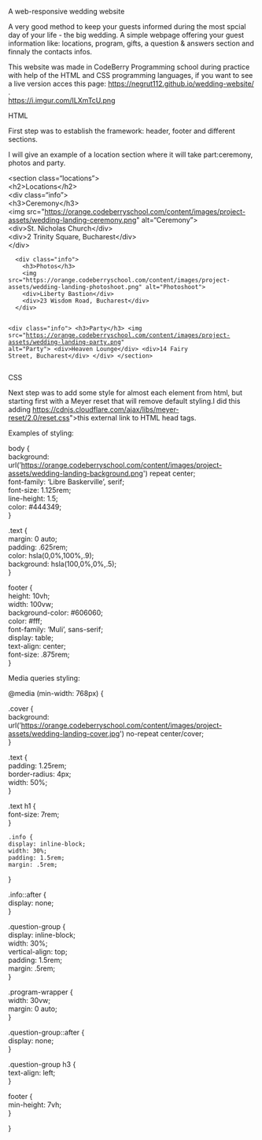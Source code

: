 <p>A web-responsive wedding website</p>
<p>A very good method to keep your guests informed during the most spcial day of your life - the big wedding. A simple webpage offering your guest information like: locations, program, gifts, a question &amp; answers section and finnaly the contacts infos.</p>
<p>This website was made in CodeBerry Programming  school during practice with help of the HTML and CSS programming languages, if you want to see a live version acces this page: <a href="https://negrut112.github.io/wedding-website/">https://negrut112.github.io/wedding-website/</a> .<br>
<a href="https://i.imgur.com/ILXmTcU.png">https://i.imgur.com/ILXmTcU.png</a></p>
<p>HTML</p>
<p>First step was to establish the framework: header, footer and different sections.</p>
<p>I will give an example of a location section where it will take part:ceremony, photos and party.</p>
<p>&lt;section class=“locations”&gt;<br>
&lt;h2&gt;Locations&lt;/h2&gt;<br>
&lt;div class=“info”&gt;<br>
&lt;h3&gt;Ceremony&lt;/h3&gt;<br>
&lt;img src=&quot;<a href="https://orange.codeberryschool.com/content/images/project-assets/wedding-landing-ceremony.png">https://orange.codeberryschool.com/content/images/project-assets/wedding-landing-ceremony.png</a>&quot; alt=“Ceremony”&gt;<br>
&lt;div&gt;St. Nicholas Church&lt;/div&gt;<br>
&lt;div&gt;2 Trinity Square, Bucharest&lt;/div&gt;<br>
&lt;/div&gt;</p>
<pre><code>  &lt;div class=&quot;info&quot;&gt;
    &lt;h3&gt;Photos&lt;/h3&gt;
    &lt;img src=&quot;https://orange.codeberryschool.com/content/images/project-assets/wedding-landing-photoshoot.png&quot; alt=&quot;Photoshoot&quot;&gt;
    &lt;div&gt;Liberty Bastion&lt;/div&gt;
    &lt;div&gt;23 Wisdom Road, Bucharest&lt;/div&gt;
  &lt;/div&gt;
  
  &lt;div class=&quot;info&quot;&gt;
    &lt;h3&gt;Party&lt;/h3&gt;
    &lt;img src=&quot;https://orange.codeberryschool.com/content/images/project-assets/wedding-landing-party.png&quot; alt=&quot;Party&quot;&gt;
    &lt;div&gt;Heaven Lounge&lt;/div&gt;
    &lt;div&gt;14 Fairy Street, Bucharest&lt;/div&gt;
  &lt;/div&gt;
&lt;/section&gt;
</code></pre>
<p>CSS</p>
<p>Next step was to add some style for almost each element from html, but starting first with a Meyer reset that will remove default styling.I did this adding <a href="https://cdnjs.cloudflare.com/ajax/libs/meyer-reset/2.0/reset.css">https://cdnjs.cloudflare.com/ajax/libs/meyer-reset/2.0/reset.css</a>&quot;&gt;this external link to HTML head tags.</p>
<p>Examples of styling:</p>
<p>body {<br>
background: url(’<a href="https://orange.codeberryschool.com/content/images/project-assets/wedding-landing-background.png">https://orange.codeberryschool.com/content/images/project-assets/wedding-landing-background.png</a>') repeat center;<br>
font-family: ‘Libre Baskerville’, serif;<br>
font-size: 1.125rem;<br>
line-height: 1.5;<br>
color: #444349;<br>
}</p>
<p>.text {<br>
margin: 0 auto;<br>
padding: .625rem;<br>
color: hsla(0,0%,100%,.9);<br>
background: hsla(100,0%,0%,.5);<br>
}</p>
<p>footer {<br>
height: 10vh;<br>
width: 100vw;<br>
background-color: #606060;<br>
color: #fff;<br>
font-family: ‘Muli’, sans-serif;<br>
display: table;<br>
text-align: center;<br>
font-size: .875rem;<br>
}</p>
<p>Media queries styling:</p>
<p>@media (min-width: 768px) {</p>
<p>.cover {<br>
background: url(’<a href="https://orange.codeberryschool.com/content/images/project-assets/wedding-landing-cover.jpg">https://orange.codeberryschool.com/content/images/project-assets/wedding-landing-cover.jpg</a>') no-repeat center/cover;<br>
}</p>
<p>.text {<br>
padding: 1.25rem;<br>
border-radius: 4px;<br>
width: 50%;<br>
}</p>
<p>.text h1 {<br>
font-size: 7rem;<br>
}</p>
<pre><code>.info {
display: inline-block;
width: 30%;
padding: 1.5rem;
margin: .5rem;
</code></pre>
<p>}</p>
<p>.info::after {<br>
display: none;<br>
}</p>
<p>.question-group {<br>
display: inline-block;<br>
width: 30%;<br>
vertical-align: top;<br>
padding: 1.5rem;<br>
margin: .5rem;<br>
}</p>
<p>.program-wrapper {<br>
width: 30vw;<br>
margin: 0 auto;<br>
}</p>
<p>.question-group::after {<br>
display: none;<br>
}</p>
<p>.question-group h3 {<br>
text-align: left;<br>
}</p>
<p>footer {<br>
min-height: 7vh;<br>
}</p>
<p>}</p>
